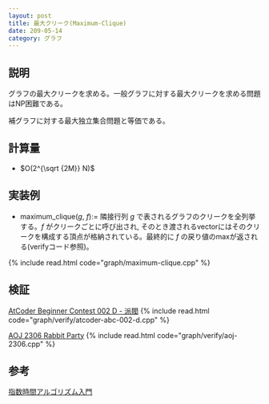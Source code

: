 ```yaml
---
layout: post
title: 最大クリーク(Maximum-Clique)
date: 209-05-14
category: グラフ
---
```


## 説明
グラフの最大クリークを求める。一般グラフに対する最大クリークを求める問題はNP困難である。

補グラフに対する最大独立集合問題と等価である。


## 計算量
* $O(2^{\sqrt {2M}} N)$

## 実装例
* maximum_clique($g$, $f$):= 隣接行列 $g$ で表されるグラフのクリークを全列挙する。$f$ がクリークごとに呼び出され, そのとき渡されるvectorにはそのクリークを構成する頂点が格納されている。最終的に $f$ の戻り値のmaxが返される(verifyコード参照)。

{% include read.html  code="graph/maximum-clique.cpp" %}

## 検証
[AtCoder Beginner Contest 002 D - 派閥](https://atcoder.jp/contests/abc002/tasks/abc002_4)
{% include read.html code="graph/verify/atcoder-abc-002-d.cpp" %}

[AOJ 2306 Rabbit Party](http://judge.u-aizu.ac.jp/onlinejudge/description.jsp?id=2306)
{% include read.html code="graph/verify/aoj-2306.cpp" %}

## 参考
[指数時間アルゴリズム入門](https://www.slideshare.net/wata_orz/ss-12131479)
